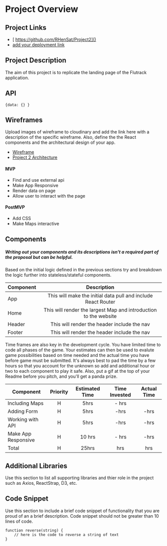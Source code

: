 # Project Overview

## Project Links

- [ https://github.com/RHenSat/Project2]()
- [add your deployment link]()

## Project Description

The aim of this project is to replicate the landing page of the Flutrack application. 

## API




```
{data: {} }
```


## Wireframes

Upload images of wireframe to cloudinary and add the link here with a description of the specific wireframe. Also, define the the React components and the architectural design of your app.

- [Wireframe](https://docs.google.com/drawings/d/1IcJWrRDAPUVGJ0DJUJOXhFEVK4FlcuJuJdv-LqEBjGw/edit?usp=sharing)
- [Project 2 Architecture](https://docs.google.com/drawings/d/1tCYPE6hGwD24ETcRbaePS4SjWGXvnpA2AVh4dTrVmdI/edit?usp=sharing)


#### MVP 
- Find and use external api
- Make App Responsive
- Render data on page 
- Allow user to interact with the page

#### PostMVP

- Add CSS
- Make Maps interactive

## Components
##### Writing out your components and its descriptions isn't a required part of the proposal but can be helpful.

Based on the initial logic defined in the previous sections try and breakdown the logic further into stateless/stateful components. 

| Component | Description | 
| --- | :---: |  
| App | This will make the initial data pull and include React Router|
|Home| This will render the largest Map and introduction to the website| 
| Header | This will render the header include the nav | 
| Footer | This will render the header include the nav | 


Time frames are also key in the development cycle.  You have limited time to code all phases of the game.  Your estimates can then be used to evalute game possibilities based on time needed and the actual time you have before game must be submitted. It's always best to pad the time by a few hours so that you account for the unknown so add and additional hour or two to each component to play it safe. Also, put a gif at the top of your Readme before you pitch, and you'll get a panda prize.

| Component | Priority | Estimated Time | Time Invested | Actual Time |
| --- | :---: |  :---: | :---: | :---: |
|Including Maps| H | 5hrs| - hrs|
| Adding Form | H | 5hrs| -hrs | -hrs |
| Working with API | H | 5hrs| -hrs | -hrs |
|Make App Responsive| H | 10 hrs|- hrs| -hrs|
| Total | H | 25hrs| hrs | hrs |

## Additional Libraries
 Use this section to list all supporting libraries and thier role in the project such as Axios, ReactStrap, D3, etc. 

## Code Snippet

Use this section to include a brief code snippet of functionality that you are proud of an a brief description.  Code snippet should not be greater than 10 lines of code. 

```
function reverse(string) {
	// here is the code to reverse a string of text
}
```
